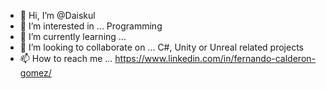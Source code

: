 - 👋 Hi, I’m @Daiskul
- 👀 I’m interested in ... Programming
- 🌱 I’m currently learning ... 
- 💞️ I’m looking to collaborate on ... C#, Unity or Unreal related projects
- 📫 How to reach me ... https://www.linkedin.com/in/fernando-calderon-gomez/

<!---
Daiskul/Daiskul is a ✨ special ✨ repository because its `README.md` (this file) appears on your GitHub profile.
You can click the Preview link to take a look at your changes.
--->
